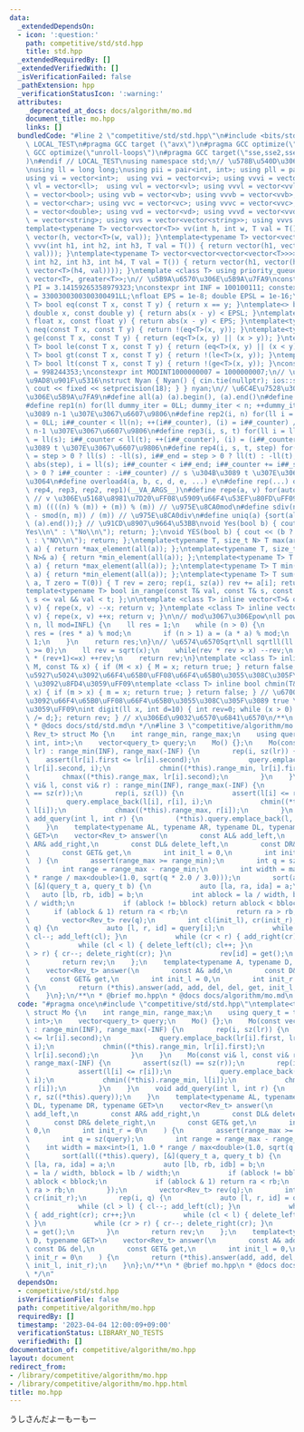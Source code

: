 ```yaml
---
data:
  _extendedDependsOn:
  - icon: ':question:'
    path: competitive/std/std.hpp
    title: std.hpp
  _extendedRequiredBy: []
  _extendedVerifiedWith: []
  _isVerificationFailed: false
  _pathExtension: hpp
  _verificationStatusIcon: ':warning:'
  attributes:
    _deprecated_at_docs: docs/algorithm/mo.md
    document_title: mo.hpp
    links: []
  bundledCode: "#line 2 \"competitive/std/std.hpp\"\n#include <bits/stdc++.h>\n#ifndef\
    \ LOCAL_TEST\n#pragma GCC target (\"avx\")\n#pragma GCC optimize(\"O3\")\n#pragma\
    \ GCC optimize(\"unroll-loops\")\n#pragma GCC target(\"sse,sse2,sse3,ssse3,sse4,popcnt,abm,mmx,avx,tune=native\"\
    )\n#endif // LOCAL_TEST\nusing namespace std;\n// \u578B\u540D\u306E\u77ED\u7E2E\
    \nusing ll = long long;\nusing pii = pair<int, int>; using pll = pair<ll, ll>;\n\
    using vi = vector<int>;  using vvi = vector<vi>; using vvvi = vector<vvi>;\nusing\
    \ vl = vector<ll>;  using vvl = vector<vl>; using vvvl = vector<vvl>;\nusing vb\
    \ = vector<bool>; using vvb = vector<vb>; using vvvb = vector<vvb>;\nusing vc\
    \ = vector<char>; using vvc = vector<vc>; using vvvc = vector<vvc>;\nusing vd\
    \ = vector<double>; using vvd = vector<vd>; using vvvd = vector<vvd>;\nusing vs\
    \ = vector<string>; using vvs = vector<vector<string>>; using vvvs = vector<vector<vector<string>>>;\n\
    template<typename T> vector<vector<T>> vv(int h, int w, T val = T()) { return\
    \ vector(h, vector<T>(w, val)); }\ntemplate<typename T> vector<vector<vector<T>>>\
    \ vvv(int h1, int h2, int h3, T val = T()) { return vector(h1, vector(h2, vector<T>(h3,\
    \ val))); }\ntemplate<typename T> vector<vector<vector<vector<T>>>> vvvv(int h1,\
    \ int h2, int h3, int h4, T val = T()) { return vector(h1, vector(h2, vector(h3,\
    \ vector<T>(h4, val)))); }\ntemplate <class T> using priority_queue_min = priority_queue<T,\
    \ vector<T>, greater<T>>;\n// \u5B9A\u6570\u306E\u5B9A\u7FA9\nconstexpr double\
    \ PI = 3.14159265358979323;\nconstexpr int INF = 100100111; constexpr ll INFL\
    \ = 3300300300300300491LL;\nfloat EPS = 1e-8; double EPSL = 1e-16;\ntemplate<typename\
    \ T> bool eq(const T x, const T y) { return x == y; }\ntemplate<> bool eq<double>(const\
    \ double x, const double y) { return abs(x - y) < EPSL; }\ntemplate<> bool eq<float>(const\
    \ float x, const float y) { return abs(x - y) < EPS; }\ntemplate<typename T> bool\
    \ neq(const T x, const T y) { return !(eq<T>(x, y)); }\ntemplate<typename T> bool\
    \ ge(const T x, const T y) { return (eq<T>(x, y) || (x > y)); }\ntemplate<typename\
    \ T> bool le(const T x, const T y) { return (eq<T>(x, y) || (x < y)); }\ntemplate<typename\
    \ T> bool gt(const T x, const T y) { return !(le<T>(x, y)); }\ntemplate<typename\
    \ T> bool lt(const T x, const T y) { return !(ge<T>(x, y)); }\nconstexpr int MODINT998244353\
    \ = 998244353;\nconstexpr int MODINT1000000007 = 1000000007;\n// \u5165\u51FA\u529B\
    \u9AD8\u901F\u5316\nstruct Nyan { Nyan() { cin.tie(nullptr); ios::sync_with_stdio(false);\
    \ cout << fixed << setprecision(18); } } nyan;\n// \u6C4E\u7528\u30DE\u30AF\u30ED\
    \u306E\u5B9A\u7FA9\n#define all(a) (a).begin(), (a).end()\n#define sz(x) ((ll)(x).size())\n\
    #define rep1(n) for(ll dummy_iter = 0LL; dummy_iter < n; ++dummy_iter) // 0 \u304B\
    \u3089 n-1 \u307E\u3067\u6607\u9806\n#define rep2(i, n) for(ll i = 0LL, i##_counter\
    \ = 0LL; i##_counter < ll(n); ++(i##_counter), (i) = i##_counter) // 0 \u304B\u3089\
    \ n-1 \u307E\u3067\u6607\u9806\n#define rep3(i, s, t) for(ll i = ll(s), i##_counter\
    \ = ll(s); i##_counter < ll(t); ++(i##_counter), (i) = (i##_counter)) // s \u304B\
    \u3089 t \u307E\u3067\u6607\u9806\n#define rep4(i, s, t, step) for(ll i##_counter\
    \ = step > 0 ? ll(s) : -ll(s), i##_end = step > 0 ? ll(t) : -ll(t), i##_step =\
    \ abs(step), i = ll(s); i##_counter < i##_end; i##_counter += i##_step, i = step\
    \ > 0 ? i##_counter : -i##_counter) // s \u304B\u3089 t \u307E\u3067 step\u305A\
    \u3064\n#define overload4(a, b, c, d, e, ...) e\n#define rep(...) overload4(__VA_ARGS__,\
    \ rep4, rep3, rep2, rep1)(__VA_ARGS__)\n#define repe(a, v) for(auto& a : (v))\
    \ // v \u306E\u5168\u8981\u7D20\uFF08\u5909\u66F4\u53EF\u80FD\uFF09\n#define smod(n,\
    \ m) ((((n) % (m)) + (m)) % (m)) // \u975E\u8CA0mod\n#define sdiv(n, m) (((n)\
    \ - smod(n, m)) / (m)) // \u975E\u8CA0div\n#define uniq(a) {sort(all(a)); (a).erase(unique(all(a)),\
    \ (a).end());} // \u91CD\u8907\u9664\u53BB\nvoid Yes(bool b) { cout << (b ? \"\
    Yes\\n\" : \"No\\n\"); return; };\nvoid YES(bool b) { cout << (b ? \"YES\\n\"\
    \ : \"NO\\n\"); return; };\ntemplate<typename T, size_t N> T max(array<T, N>&\
    \ a) { return *max_element(all(a)); };\ntemplate<typename T, size_t N> T min(array<T,\
    \ N>& a) { return *min_element(all(a)); };\ntemplate<typename T> T max(vector<T>&\
    \ a) { return *max_element(all(a)); };\ntemplate<typename T> T min(vector<T>&\
    \ a) { return *min_element(all(a)); };\ntemplate<typename T> T sum(vector<T>&\
    \ a, T zero = T(0)) { T rev = zero; rep(i, sz(a)) rev += a[i]; return rev; };\n\
    template<typename T> bool in_range(const T& val, const T& s, const T& t) { return\
    \ s <= val && val < t; };\n\ntemplate <class T> inline vector<T>& operator--(vector<T>&\
    \ v) { repe(x, v) --x; return v; }\ntemplate <class T> inline vector<T>& operator++(vector<T>&\
    \ v) { repe(x, v) ++x; return v; }\n\n// mod\u3067\u306Epow\nll powm(ll a, ll\
    \ n, ll mod=INFL) {\n    ll res = 1;\n    while (n > 0) {\n        if (n & 1)\
    \ res = (res * a) % mod;\n        if (n > 1) a = (a * a) % mod;\n        n >>=\
    \ 1;\n    }\n    return res;\n}\n// \u6574\u6570Sqrt\nll sqrtll(ll x) {\n    assert(x\
    \ >= 0);\n    ll rev = sqrt(x);\n    while(rev * rev > x) --rev;\n    while((rev+1)\
    \ * (rev+1)<=x) ++rev;\n    return rev;\n}\ntemplate <class T> inline bool chmax(T&\
    \ M, const T& x) { if (M < x) { M = x; return true; } return false; } // \u6700\
    \u5927\u5024\u3092\u66F4\u65B0\uFF08\u66F4\u65B0\u3055\u308C\u305F\u3089 true\
    \ \u3092\u8FD4\u3059\uFF09\ntemplate <class T> inline bool chmin(T& m, const T&\
    \ x) { if (m > x) { m = x; return true; } return false; } // \u6700\u5C0F\u5024\
    \u3092\u66F4\u65B0\uFF08\u66F4\u65B0\u3055\u308C\u305F\u3089 true \u3092\u8FD4\
    \u3059\uFF09\nint digit(ll x, int d=10) { int rev=0; while (x > 0) { rev++; x\
    \ /= d;}; return rev; } // x\u306Ed\u9032\u6570\u6841\u6570\n/**\n * @brief std.hpp\n\
    \ * @docs docs/std/std.md\n */\n#line 3 \"competitive/algorithm/mo.hpp\"\ntemplate<typename\
    \ Rev_t> struct Mo {\n    int range_min, range_max;\n    using query_t = tuple<int,\
    \ int, int>;\n    vector<query_t> query;\n    Mo() {};\n    Mo(const vector<pii>&\
    \ lr) : range_min(INF), range_max(-INF) {\n        rep(i, sz(lr)) {\n        \
    \    assert(lr[i].first <= lr[i].second);\n            query.emplace_back(lr[i].first,\
    \ lr[i].second, i);\n            chmin((*this).range_min, lr[i].first);\n    \
    \        chmax((*this).range_max, lr[i].second);\n        }\n    }\n    Mo(const\
    \ vi& l, const vi& r) : range_min(INF), range_max(-INF) {\n        assert(sz(l)\
    \ == sz(r));\n        rep(i, sz(l)) {\n            assert(l[i] <= r[i]);\n   \
    \         query.emplace_back(l[i], r[i], i);\n            chmin((*this).range_min,\
    \ l[i]);\n            chmax((*this).range_max, r[i]);\n        }\n    }\n    void\
    \ add_query(int l, int r) {\n        (*this).query.emplace_back(l, r, sz((*this).query));\n\
    \    }\n    template<typename AL, typename AR, typename DL, typename DR, typename\
    \ GET>\n    vector<Rev_t> answer(\n        const AL& add_left,\n        const\
    \ AR& add_right,\n        const DL& delete_left,\n        const DR& delete_right,\n\
    \        const GET& get,\n        int init_l = 0,\n        int init_r = 0\n  \
    \  ) {\n        assert(range_max >= range_min);\n        int q = sz(query);\n\
    \        int range = range_max - range_min;\n        int width = max<int>(1, 1.0\
    \ * range / max<double>(1.0, sqrt(q * 2.0 / 3.0)));\n        sort(all((*this).query),\
    \ [&](query_t a, query_t b) {\n            auto [la, ra, ida] = a;\n         \
    \   auto [lb, rb, idb] = b;\n            int ablock = la / width, bblock = lb\
    \ / width;\n            if (ablock != bblock) return ablock < bblock;\n      \
    \      if (ablock & 1) return ra < rb;\n            return ra > rb;\n        });\n\
    \        vector<Rev_t> rev(q);\n        int cl(init_l), cr(init_r);\n        rep(i,\
    \ q) {\n            auto [l, r, id] = query[i];\n            while (cl > l) {\
    \ cl--; add_left(cl); }\n            while (cr < r) { add_right(cr); cr++;}\n\
    \            while (cl < l) { delete_left(cl); cl++; }\n            while (cr\
    \ > r) { cr--; delete_right(cr); }\n            rev[id] = get();\n        }\n\
    \        return rev;\n    };\n    template<typename A, typename D, typename GET>\n\
    \    vector<Rev_t> answer(\n        const A& add,\n        const D& del,\n   \
    \     const GET& get,\n        int init_l = 0,\n        int init_r = 0\n    )\
    \ {\n        return (*this).answer(add, add, del, del, get, init_l, init_r);\n\
    \    }\n};\n/**\n * @brief mo.hpp\n * @docs docs/algorithm/mo.md\n */\n"
  code: "#pragma once\n#include \"competitive/std/std.hpp\"\ntemplate<typename Rev_t>\
    \ struct Mo {\n    int range_min, range_max;\n    using query_t = tuple<int, int,\
    \ int>;\n    vector<query_t> query;\n    Mo() {};\n    Mo(const vector<pii>& lr)\
    \ : range_min(INF), range_max(-INF) {\n        rep(i, sz(lr)) {\n            assert(lr[i].first\
    \ <= lr[i].second);\n            query.emplace_back(lr[i].first, lr[i].second,\
    \ i);\n            chmin((*this).range_min, lr[i].first);\n            chmax((*this).range_max,\
    \ lr[i].second);\n        }\n    }\n    Mo(const vi& l, const vi& r) : range_min(INF),\
    \ range_max(-INF) {\n        assert(sz(l) == sz(r));\n        rep(i, sz(l)) {\n\
    \            assert(l[i] <= r[i]);\n            query.emplace_back(l[i], r[i],\
    \ i);\n            chmin((*this).range_min, l[i]);\n            chmax((*this).range_max,\
    \ r[i]);\n        }\n    }\n    void add_query(int l, int r) {\n        (*this).query.emplace_back(l,\
    \ r, sz((*this).query));\n    }\n    template<typename AL, typename AR, typename\
    \ DL, typename DR, typename GET>\n    vector<Rev_t> answer(\n        const AL&\
    \ add_left,\n        const AR& add_right,\n        const DL& delete_left,\n  \
    \      const DR& delete_right,\n        const GET& get,\n        int init_l =\
    \ 0,\n        int init_r = 0\n    ) {\n        assert(range_max >= range_min);\n\
    \        int q = sz(query);\n        int range = range_max - range_min;\n    \
    \    int width = max<int>(1, 1.0 * range / max<double>(1.0, sqrt(q * 2.0 / 3.0)));\n\
    \        sort(all((*this).query), [&](query_t a, query_t b) {\n            auto\
    \ [la, ra, ida] = a;\n            auto [lb, rb, idb] = b;\n            int ablock\
    \ = la / width, bblock = lb / width;\n            if (ablock != bblock) return\
    \ ablock < bblock;\n            if (ablock & 1) return ra < rb;\n            return\
    \ ra > rb;\n        });\n        vector<Rev_t> rev(q);\n        int cl(init_l),\
    \ cr(init_r);\n        rep(i, q) {\n            auto [l, r, id] = query[i];\n\
    \            while (cl > l) { cl--; add_left(cl); }\n            while (cr < r)\
    \ { add_right(cr); cr++;}\n            while (cl < l) { delete_left(cl); cl++;\
    \ }\n            while (cr > r) { cr--; delete_right(cr); }\n            rev[id]\
    \ = get();\n        }\n        return rev;\n    };\n    template<typename A, typename\
    \ D, typename GET>\n    vector<Rev_t> answer(\n        const A& add,\n       \
    \ const D& del,\n        const GET& get,\n        int init_l = 0,\n        int\
    \ init_r = 0\n    ) {\n        return (*this).answer(add, add, del, del, get,\
    \ init_l, init_r);\n    }\n};\n/**\n * @brief mo.hpp\n * @docs docs/algorithm/mo.md\n\
    \ */\n"
  dependsOn:
  - competitive/std/std.hpp
  isVerificationFile: false
  path: competitive/algorithm/mo.hpp
  requiredBy: []
  timestamp: '2023-04-04 12:00:09+09:00'
  verificationStatus: LIBRARY_NO_TESTS
  verifiedWith: []
documentation_of: competitive/algorithm/mo.hpp
layout: document
redirect_from:
- /library/competitive/algorithm/mo.hpp
- /library/competitive/algorithm/mo.hpp.html
title: mo.hpp
---
```

うしさんだよーもーもー